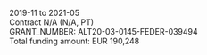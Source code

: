 ---
---

2019-11 to 2021-05  
Contract N/A (N/A, PT)  
GRANT\_NUMBER: ALT20-03-0145-FEDER-039494  
Total funding amount: EUR 190,248